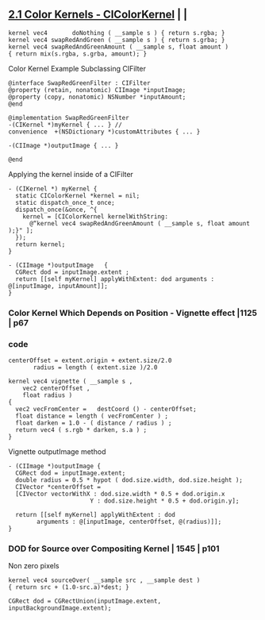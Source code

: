 
## [2.1 Color Kernels - CIColorKernel](2.1-color-kernels-cicolorkernel.md) | |

```
kernel vec4       doNothing ( __sample s ) { return s.rgba; }
kernel vec4 swapRedAndGreen ( __sample s ) { return s.grba; }
kernel vec4 swapRedAndGreenAmount ( __sample s, float amount )  
{ return mix(s.rgba, s.grba, amount); }
```


Color Kernel Example
Subclassing CIFilter
```
@interface SwapRedGreenFilter : CIFilter  
@property (retain, nonatomic) CIImage *inputImage; 
@property (copy, nonatomic) NSNumber *inputAmount; 
@end

@implementation SwapRedGreenFilter   
-(CIKernel *)myKernel { ... } //
convenience  +(NSDictionary *)customAttributes { ... } 

-(CIImage *)outputImage { ... } 
 
@end

```


Applying the kernel inside of a CIFilter

```
- (CIKernel *) myKernel { 
  static CIColorKernel *kernel = nil;  
  static dispatch_once_t once; 
  dispatch_once(&once, ^{  
    kernel = [CIColorKernel kernelWithString: 
      @“kernel vec4 swapRedAndGreenAmount ( __sample s, float amount );}" ];
  });
  return kernel; 
}

- (CIImage *)outputImage   { 
  CGRect dod = inputImage.extent ;
  return [[self myKernel] applyWithExtent: dod arguments : @[inputImage, inputAmount]];
}
```


### Color Kernel Which Depends on Position -  Vignette effect |1125 | p67


### code

```
centerOffset = extent.origin + extent.size/2.0
       radius = length ( extent.size )/2.0

kernel vec4 vignette ( __sample s ,  
    vec2 centerOffset ,  
    float radius ) 
{
  vec2 vecFromCenter =   destCoord () - centerOffset;
  float distance = length ( vecFromCenter ) ;
  float darken = 1.0 - ( distance / radius ) ;
  return vec4 ( s.rgb * darken, s.a ) ;
}
```


Vignette outputImage method

```
- (CIImage *)outputImage { 
  CGRect dod = inputImage.extent;
  double radius = 0.5 * hypot ( dod.size.width, dod.size.height );
  CIVector *centerOffset =  
  [CIVector vectorWithX : dod.size.width * 0.5 + dod.origin.x 
                       Y : dod.size.height * 0.5 + dod.origin.y];

  return [[self myKernel] applyWithExtent : dod
        arguments : @[inputImage, centerOffset, @(radius)]];
}

```



### DOD for Source over Compositing Kernel  | 1545 | p101

Non zero pixels

```
kernel vec4 sourceOver( __sample src , __sample dest )  
{ return src + (1.0-src.a)*dest; }

CGRect dod = CGRectUnion(inputImage.extent, inputBackgroundImage.extent);
```
